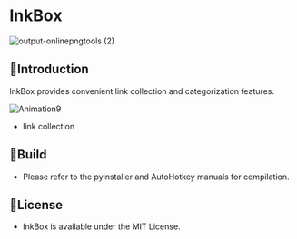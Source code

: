 # lnkBox
![output-onlinepngtools (2)](https://github.com/VerdantC/lnkBox/assets/134343920/b73908f7-43bc-437f-8ca0-91109b8610d7)


## 📑Introduction

lnkBox provides convenient link collection and categorization features.

![Animation9](https://github.com/VerdantC/lnkBox/assets/134343920/c80f1046-c5a3-4efd-99b1-823f21f9f784)
- link collection



## 📖Build



- Please refer to the pyinstaller and AutoHotkey manuals for compilation.





## 📜License

- lnkBox is available under the MIT License.







